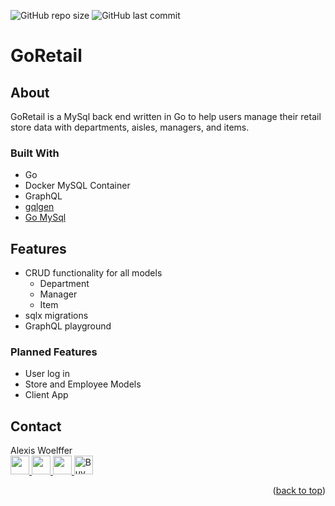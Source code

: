 ![GitHub repo size](https://img.shields.io/github/repo-size/awoelf/go-retail)
![GitHub last commit](https://img.shields.io/github/last-commit/awoelf/go-retail)
# GoRetail
## About
GoRetail is a MySql back end written in Go to help users manage their retail store data with departments, aisles, managers, and items.

### Built With
- Go
- Docker MySQL Container
- GraphQL
- [gqlgen](https://github.com/99designs/gqlgen)
- [Go MySql](https://github.com/go-sql-driver/mysql)

## Features
- CRUD functionality for all models
	- Department
	- Manager
	- Item
- sqlx migrations
- GraphQL playground

### Planned Features
- User log in
- Store and Employee Models
- Client App

## Contact
Alexis Woelffer
<br>
<a href='mailto:awoelf@outlook.com'>
<img src='https://res.cloudinary.com/awoelf/image/upload/v1695011363/mail-button.svg' width='30'/>
</a>
<a href='https://linkedin.com/in/alexis-w-dev'>
<img src='https://res.cloudinary.com/awoelf/image/upload/v1695011364/linkedin-button.svg' width='30'/>
</a>
<a href='https://github.com/awoelf'>
<img src='https://res.cloudinary.com/awoelf/image/upload/v1695011364/github-button.svg' width='30'/>
</a>
<a href='https://ko-fi.com/P5P5MUGSA' target='_blank'><img height='36' style='border:0px;height:30px;' src='https://storage.ko-fi.com/cdn/kofi2.png?v=3' border='0' alt='Buy Me a Coffee at ko-fi.com' /></a>

<p align="right">(<a href="#readme-top">back to top</a>)</p>
